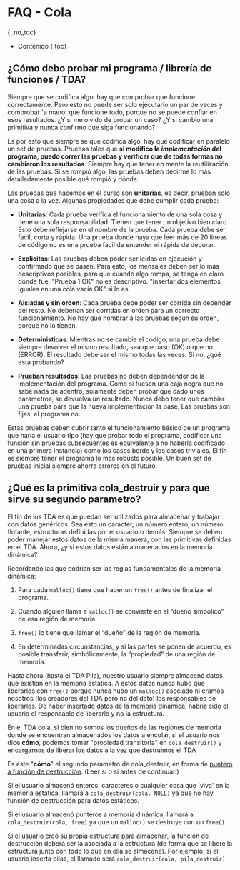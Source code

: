 # FAQ - Cola
{:.no_toc}

* Contenido
{:toc}

## ¿Cómo debo probar mi programa / librería de funciones / TDA?

Siempre que se codifica algo, hay que comprobar que funcione correctamente. Pero esto no puede ser solo ejecutarlo un par de veces y comprobar 'a mano' que funcione todo, porque no se puede confiar en esos resultados. ¿Y si me olvido de probar un caso? ¿Y si cambio una primitiva y nunca confirmo que siga funcionando?

Es por esto que siempre se que codifica algo, hay que codificar en paralelo un set de pruebas. Pruebas tales que **si modifico la _implementación_ del programa, puedo correr las pruebas y verificar que de todas formas no cambiaron los resultados**. Siempre hay que tener en mente la reutilización de las pruebas. Si se rompió algo, las pruebas deben decirme lo más detalladamente posible qué rompió y dónde.

Las pruebas que hacemos en el curso son **unitarias**, es decir, prueban solo una cosa a la vez. Algunas propiedades que debe cumplir cada prueba:

* **Unitarias**: Cada prueba verifica el funcionamiento de una sola cosa y tiene una sola responsabilidad. Tienen que tener un objetivo bien claro. Esto debe reflejarse en el nombre de la prueba. Cada prueba debe ser facil, corta y rápida. Una prueba donde haya que leer más de 20 lineas de código no es una prueba facil de entender ni rápida de depurar.

* **Explicitas**: Las pruebas deben poder ser leidas en ejecución y confirmado que se pasen. Para esto, los mensajes deben ser lo más descriptivos posibles, para que cuando algo rompa, se tenga en claro donde fue. "Prueba 1 OK" no es descriptivo. "Insertar dos elementos iguales en una cola vacía OK" si lo es.

* **Aisladas y sin orden**: Cada prueba debe poder ser corrida sin depender del resto. No deberían ser corridas en orden para un correcto funcionamiento. No hay que nombrar a las pruebas según su orden, porque no lo tienen.

* **Deterministicas**: Mientras no se cambie el código, una prueba debe siempre devolver el mismo resultado, sea que paso (OK) o que no (ERROR). El resultado debe ser el mismo todas las veces. Si no, ¿qué esta probando?

* **Prueban resultados**: Las pruebas no deben dependender de la implementación del programa. Como si fuesen una caja negra que no sabe nada de adentro, solamente deben probar que dado unos parametros, se devuelva un resultado. Nunca debo tener que cambiar una prueba para que la nueva implementación la pase. Las pruebas son fijas, el programa no.

Estas pruebas deben cubrir tanto el funcionamiento básico de un programa que haría el usuario tipo (hay que probar todo el programa, codificar una función sin pruebas subsecuentes es equivalente a no haberla codificado en una primera instancia) como los casos borde y los casos triviales. El fin es siempre tener el programa lo más robusto posible. Un buen set de pruebas inicial siempre ahorra errores en el futuro.

## ¿Qué es la primitiva cola_destruir y para que sirve su segundo parametro?

El fin de los TDA es que puedan ser utilizados para almacenar y trabajar con datos genéricos. Sea esto un caracter, un número entero, un número flotante, estructuras definidas por el usuario o demás. Siempre se deben poder manejar estos datos de la misma manera, con las primitivas definidas en el TDA. Ahora, ¿y si estos datos están almacenados en la memoria dinámica?

Recordando las que podrían ser las reglas fundamentales de la memoria dinámica:

1. Para cada `malloc()` tiene que haber un `free()` antes de finalizar el programa.

2. Cuando alguien llama a `malloc()` se convierte en el “dueño simbólico” de esa región de memoria.

3. `free()` lo tiene que llamar el “dueño” de la región de memoria.

4. En determinadas circunstancias, y si las partes se ponen de acuerdo, es posible transferir, simbólicamente, la “propiedad” de una región de memoria.

Hasta ahora (hasta el TDA Pila), nuestro usuario siempre almacenó datos que existían en la memoria estática. A estos datos nunca hubo que liberarlos con `free()` porque nunca hubo un `malloc()` asociado ni eramos nosotros (los creadores del TDA pero no del dato) los responsables de liberarlos. De haber insertado datos de la memoria dinámica, habría sido el usuario el responsable de liberarlo y no la estructura.

En el TDA cola, si bien no somos los dueños de las regiones de memoria donde se encuentran almacenados los datos a encolar, si el usuario nos dice **cómo**, podemos tomar "propiedad transitoria" en `cola_destruir()` y encargarnos de liberar los datos a la vez que destruimos el TDA

Es este "**cómo**" el segundo parametro de cola_destruir, en forma de [puntero a función de destrucción](lenguaje-c.md#funptr). (Leer sí o sí antes de continuar.)

Si el usuario almacenó enteros, caracteres o cualquier cosa que 'viva' en la memoria estática, llamará a `cola_destruir(cola, NULL)` ya que no hay función de destrucción para datos estáticos.

Si el usuario almacenó punteros a memoria dinámica, llamará a `cola_destruir(cola, free)` ya que un `malloc()` se destruye con un `free()`.

Si el usuario creó su propia estructura para almacenar, la función de destrucción deberá ser la asociada a la estructura (de forma que se libere la estructura junto con todo lo que en ella se almacene). Por ejemplo, si el usuario inserta pilas, el llamado será `cola_destruir(cola, pila_destruir)`.
